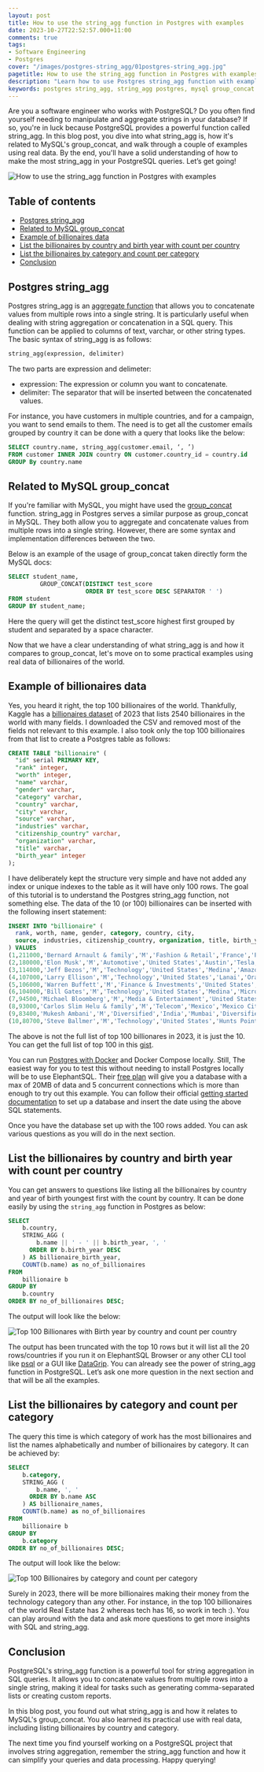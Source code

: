 ```yaml
---
layout: post
title: How to use the string_agg function in Postgres with examples
date: 2023-10-27T22:52:57.000+11:00
comments: true
tags:
- Software Engineering
- Postgres
cover: "/images/postgres-string_agg/01postgres-string_agg.jpg"
pagetitle: How to use the string_agg function in Postgres with examples
description: "Learn how to use Postgres string_agg function with examples of top 100 billionaires in the world, pretty fun!"
keywords: postgres string_agg, string_agg postgres, mysql group_concat postgres
---
```

Are you a software engineer who works with PostgreSQL? Do you often find yourself needing to manipulate and aggregate strings in your database? If so, you're in luck because PostgreSQL provides a powerful function called string_agg. In this blog post, you dive into what string_agg is, how it's related to MySQL's group_concat, and walk through a couple of examples using real data. By the end, you'll have a solid understanding of how to make the most string_agg in your PostgreSQL queries. Let’s get going!

<!-- more -->

<img class="center" src="/images/postgres-string_agg/01postgres-string_agg.jpg" title="How to use the string_agg function in Postgres with examples" alt="How to use the string_agg function in Postgres with examples">

## Table of contents

* [Postgres string_agg](#postgres-string-agg)
* [Related to MySQL group_concat](#related-to-mysql-group-concat)
* [Example of billionaires data](#example-of-billionaires-data)
* [List the billionaires by country and birth year with count per country](#list-the-billionaires-by-country-and-birth-year-with-count-per-country)
* [List the billionaires by category and count per category](#list-the-billionaires-by-category-and-count-per-category)
* [Conclusion](#conclusion)

## Postgres string_agg

Postgres string_agg is an [aggregate function](https://www.postgresql.org/docs/9.0/functions-aggregate.html) that allows you to concatenate values from multiple rows into a single string. It is particularly useful when dealing with string aggregation or concatenation in a SQL query. This function can be applied to columns of text, varchar, or other string types. The basic syntax of string_agg is as follows:

```sql
string_agg(expression, delimiter)
```
The two parts are expression and delimeter:

* expression: The expression or column you want to concatenate.
* delimiter: The separator that will be inserted between the concatenated values.

For instance, you have customers in multiple countries, and for a campaign, you want to send emails to them. The need is to get all the customer emails grouped by country it can be done with a query that looks like the below:

```sql
SELECT country.name, string_agg(customer.email, ‘, ’)
FROM customer INNER JOIN country ON customer.country_id = country.id 
GROUP By country.name
```

## Related to MySQL group_concat

If you're familiar with MySQL, you might have used the [group_concat](https://dev.mysql.com/doc/refman/8.0/en/aggregate-functions.html#function_group-concat) function. string_agg in Postgres serves a similar purpose as group_concat in MySQL. They both allow you to aggregate and concatenate values from multiple rows into a single string. However, there are some syntax and implementation differences between the two.

Below is an example of the usage of group_concat taken directly form the MySQL docs:
```sql
SELECT student_name,
         GROUP_CONCAT(DISTINCT test_score
                      ORDER BY test_score DESC SEPARATOR ' ')
FROM student
GROUP BY student_name;
```

Here the query will get the distinct test_score highest first grouped by student and separated by a space character.

Now that we have a clear understanding of what string_agg is and how it compares to group_concat, let's move on to some practical examples using real data of billionaires of the world.

## Example of billionaires data

Yes, you heard it right, the top 100 billionaires of the world. Thankfully, Kaggle has a [billionaires dataset](https://www.kaggle.com/datasets/nelgiriyewithana/billionaires-statistics-dataset) of 2023 that lists 2540 billionaires in the world with many fields. I downloaded the CSV and removed most of the fields not relevant to this example. I also took only the top 100 billionaires from that list to create a Postgres table as follows:

```sql
CREATE TABLE "billionaire" (
  "id" serial PRIMARY KEY,
  "rank" integer,
  "worth" integer,
  "name" varchar,
  "gender" varchar,
  "category" varchar,
  "country" varchar,
  "city" varchar,
  "source" varchar,
  "industries" varchar,
  "citizenship_country" varchar,
  "organization" varchar,
  "title" varchar,
  "birth_year" integer
);
```

I have deliberately kept the structure very simple and have not added any index or unique indexes to the table as it will have only 100 rows. The goal of this tutorial is to understand the Postgres string_agg function, not something else. The data of the 10 (or 100) billionaires can be inserted with the following insert statement:

```sql
INSERT INTO "billionaire" (
  rank, worth, name, gender, category, country, city, 
  source, industries, citizenship_country, organization, title, birth_year
) VALUES
(1,211000,'Bernard Arnault & family','M','Fashion & Retail','France','Paris','LVMH','Fashion & Retail','France','LVMH Moët Hennessy Louis Vuitton','Chairman and CEO',1949),
(2,180000,'Elon Musk','M','Automotive','United States','Austin','Tesla, SpaceX','Automotive','United States','Tesla','CEO',1971),
(3,114000,'Jeff Bezos','M','Technology','United States','Medina','Amazon','Technology','United States','Amazon','Chairman and Founder',1964),
(4,107000,'Larry Ellison','M','Technology','United States','Lanai','Oracle','Technology','United States','Oracle','CTO and Founder',1944),
(5,106000,'Warren Buffett','M','Finance & Investments','United States','Omaha','Berkshire Hathaway','Finance & Investments','United States','Berkshire Hathaway Inc. (Cl A)','CEO',1930),
(6,104000,'Bill Gates','M','Technology','United States','Medina','Microsoft','Technology','United States','Bill & Melinda Gates Foundation','Cochair',1955),
(7,94500,'Michael Bloomberg','M','Media & Entertainment','United States','New York','Bloomberg LP','Media & Entertainment','United States','Bloomberg','CEO',1942),
(8,93000,'Carlos Slim Helu & family','M','Telecom','Mexico','Mexico City','Telecom','Telecom','Mexico','América Móvil','Honorary Chairman',1940),
(9,83400,'Mukesh Ambani','M','Diversified','India','Mumbai','Diversified','Diversified','India','Reliance Industries','Founder and Chairman',1957),
(10,80700,'Steve Ballmer','M','Technology','United States','Hunts Point','Microsoft','Technology','United States','Los Angeles Clippers','Owner',1956);
```

The above is not the full list of top 100 billionares in 2023, it is just the 10. You can get the full list of top 100 in this [gist](https://gist.github.com/geshan/b2495283109e19a8e19af837a5c8eb50#file-02billionarire-data-sql).

You can run [Postgres with Docker](/blog/2021/12/docker-postgres/) and Docker Compose locally. Still, The easiest way for you to test this without needing to install Postgres locally will be to use ElephantSQL. Their [free plan](https://www.elephantsql.com/plans.html) will give you a database with a max of 20MB of data and 5 concurrent connections which is more than enough to try out this example. You can follow their official [getting started documentation](https://www.elephantsql.com/docs/index.html) to set up a database and insert the date using the above SQL statements.

Once you have the database set up with the 100 rows added. You can ask various questions as you will do in the next section.

## List the billionaires by country and birth year with count per country

You can get answers to questions like listing all the billionaires by country and year of birth youngest first with the count by country. It can be done easily by using the `string_agg` function in Postgres as below:

```sql
SELECT
    b.country,
    STRING_AGG (
	    b.name || ' - ' || b.birth_year, ', '
      ORDER BY b.birth_year DESC
    ) AS billionaire_birth_year,
    COUNT(b.name) as no_of_billionaires
FROM
    billionaire b
GROUP BY
    b.country
ORDER BY no_of_billionaires DESC;
```

The output will look like the below:

<img class="center" src="/images/postgres-string_agg/02postgres-string_agg-example.jpg" title="Top 100 Billionares with Birth year by country and count per country" alt="Top 100 Billionares with Birth year by country and count per country">

The output has been truncated with the top 10 rows but it will list all the 20 rows/countries if you run it on ElephantSQL Browser or any other CLI tool like [psql](https://www.postgresql.org/docs/current/app-psql.html) or a GUI like [DataGrip](https://www.jetbrains.com/datagrip/). You can already see the power of string_agg function in PostgreSQL. Let’s ask one more question in the next section and that will be all the examples.

## List the billionaires by category and count per category

The query this time is which category of work has the most billionaires and list the names alphabetically and number of billionaires by category. It can be achieved by:

```sql
SELECT
    b.category,
    STRING_AGG (
	    b.name, ', '
      ORDER BY b.name ASC
    ) AS billionaire_names,
    COUNT(b.name) as no_of_billionaires
FROM
    billionaire b
GROUP BY
    b.category
ORDER BY no_of_billionaires DESC;
```

The output will look like the below:

<img class="center" src="/images/postgres-string_agg/03postgres-string_agg-billionaires.jpg" title="Top 100 Billionaires by category and count per category" alt="Top 100 Billionaires by category and count per category">

Surely in 2023, there will be more billionaires making their money from the technology category than any other. For instance, in the top 100 billionaires of the world Real Estate has 2 whereas tech has 16, so work in tech :). You can play around with the data and ask more questions to get more insights with SQL and string_agg.

## Conclusion

PostgreSQL's string_agg function is a powerful tool for string aggregation in SQL queries. It allows you to concatenate values from multiple rows into a single string, making it ideal for tasks such as generating comma-separated lists or creating custom reports.

In this blog post, you found out what string_agg is and how it relates to MySQL's group_concat. You also learned its practical use with real data, including listing billionaires by country and category.

The next time you find yourself working on a PostgreSQL project that involves string aggregation, remember the string_agg function and how it can simplify your queries and data processing. Happy querying!
